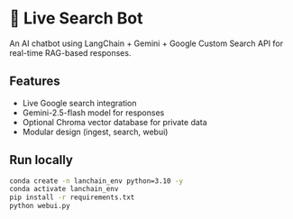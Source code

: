 # 🧠 Live Search Bot
An AI chatbot using LangChain + Gemini + Google Custom Search API for real-time RAG-based responses.

## Features
- Live Google search integration
- Gemini-2.5-flash model for responses
- Optional Chroma vector database for private data
- Modular design (ingest, search, webui)

## Run locally
```bash
conda create -n lanchain_env python=3.10 -y
conda activate lanchain_env
pip install -r requirements.txt
python webui.py

